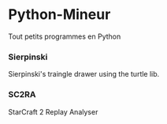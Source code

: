 # Python-Mineur
Tout petits programmes en Python

### Sierpinski
Sierpinski's traingle drawer using the turtle lib.

### SC2RA
StarCraft 2 Replay Analyser
